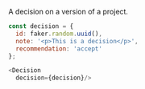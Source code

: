 A decision on a version of a project.

```js
const decision = {
  id: faker.random.uuid(),
  note: '<p>This is a decision</p>',
  recommendation: 'accept'
};

<Decision
  decision={decision}/>
```
